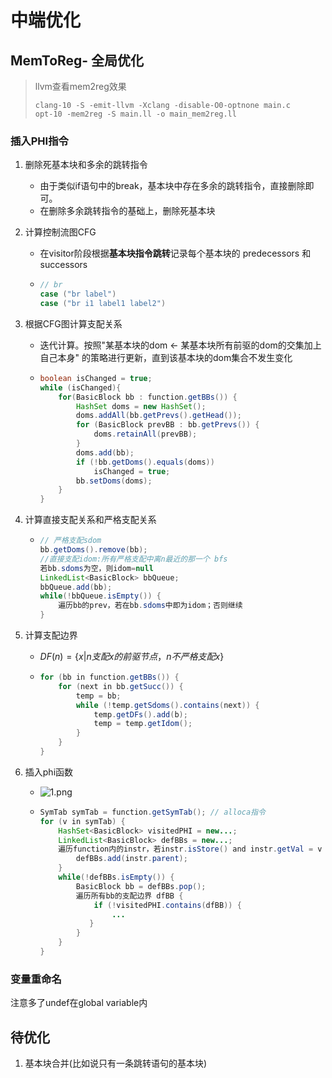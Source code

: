 # 中端优化
## MemToReg- 全局优化
> llvm查看mem2reg效果
>
> ```shell
> clang-10 -S -emit-llvm -Xclang -disable-O0-optnone main.c
> opt-10 -mem2reg -S main.ll -o main_mem2reg.ll
> ```

### 插入PHI指令

1. 删除死基本块和多余的跳转指令

   - 由于类似if语句中的break，基本块中存在多余的跳转指令，直接删除即可。
   - 在删除多余跳转指令的基础上，删除死基本块

2. 计算控制流图CFG

   - 在visitor阶段根据**基本块指令跳转**记录每个基本块的 predecessors 和 successors

   - ```java
     // br
     case ("br label")
     case ("br i1 label1 label2")
     ```

3. 根据CFG图计算支配关系

   - 迭代计算。按照"某基本块的dom <- 某基本块所有前驱的dom的交集加上自己本身" 的策略进行更新，直到该基本块的dom集合不发生变化

   - ```java
     boolean isChanged = true;
     while (isChanged){
         for(BasicBlock bb : function.getBBs()) {
             HashSet doms = new HashSet();
             doms.addAll(bb.getPrevs().getHead());
             for (BasicBlock prevBB : bb.getPrevs()) {
                 doms.retainAll(prevBB);
             }
             doms.add(bb);
             if (!bb.getDoms().equals(doms))
                 isChanged = true;
             bb.setDoms(doms);
         }
     }
     ```

4. 计算直接支配关系和严格支配关系

   - ```java
     // 严格支配sdom
     bb.getDoms().remove(bb);
     //直接支配idom:所有严格支配中离n最近的那一个 bfs
     若bb.sdoms为空，则idom=null
     LinkedList<BasicBlock> bbQueue;
     bbQueue.add(bb);
     while(!bbQueue.isEmpty()) {
         遍历bb的prev，若在bb.sdoms中即为idom；否则继续
     }
     ```

5. 计算支配边界

   -  $DF(n)=\{x|n支配x的前驱节点，n不严格支配x\}$

   - ```java
     for (bb in function.getBBs()) {
         for (next in bb.getSucc()) {
             temp = bb;
             while (!temp.getSdoms().contains(next)) {
                 temp.getDFs().add(b);
                 temp = temp.getIdom();
             }
         }
     }
     ```

6. 插入phi函数

   - ![1.png](https://s2.loli.net/2023/04/15/wvPf9pKkCDtAZy3.png)

   - ```java
     SymTab symTab = function.getSymTab(); // alloca指令
     for (v in symTab) {
         HashSet<BasicBlock> visitedPHI = new...;
         LinkedList<BasicBlock> defBBs = new...;
         遍历function内的instr，若instr.isStore() and instr.getVal = v { // 定义点
             defBBs.add(instr.parent);
         }
         while(!defBBs.isEmpty()) {
             BasicBlock bb = defBBs.pop();
             遍历所有bb的支配边界 dfBB {
                 if (!visitedPHI.contains(dfBB)) {
                     ...
     			}
             }
         }
     }
     ```


### 变量重命名
注意多了undef在global variable内


## 待优化

1. 基本块合并(比如说只有一条跳转语句的基本块)
